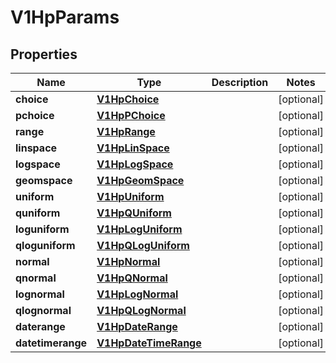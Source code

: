 

# V1HpParams

## Properties

Name | Type | Description | Notes
------------ | ------------- | ------------- | -------------
**choice** | [**V1HpChoice**](V1HpChoice.md) |  |  [optional]
**pchoice** | [**V1HpPChoice**](V1HpPChoice.md) |  |  [optional]
**range** | [**V1HpRange**](V1HpRange.md) |  |  [optional]
**linspace** | [**V1HpLinSpace**](V1HpLinSpace.md) |  |  [optional]
**logspace** | [**V1HpLogSpace**](V1HpLogSpace.md) |  |  [optional]
**geomspace** | [**V1HpGeomSpace**](V1HpGeomSpace.md) |  |  [optional]
**uniform** | [**V1HpUniform**](V1HpUniform.md) |  |  [optional]
**quniform** | [**V1HpQUniform**](V1HpQUniform.md) |  |  [optional]
**loguniform** | [**V1HpLogUniform**](V1HpLogUniform.md) |  |  [optional]
**qloguniform** | [**V1HpQLogUniform**](V1HpQLogUniform.md) |  |  [optional]
**normal** | [**V1HpNormal**](V1HpNormal.md) |  |  [optional]
**qnormal** | [**V1HpQNormal**](V1HpQNormal.md) |  |  [optional]
**lognormal** | [**V1HpLogNormal**](V1HpLogNormal.md) |  |  [optional]
**qlognormal** | [**V1HpQLogNormal**](V1HpQLogNormal.md) |  |  [optional]
**daterange** | [**V1HpDateRange**](V1HpDateRange.md) |  |  [optional]
**datetimerange** | [**V1HpDateTimeRange**](V1HpDateTimeRange.md) |  |  [optional]



